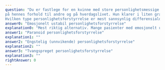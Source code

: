 ```yaml
---
question: "Du er fastlege for en kvinne med store personlighetsmessige problemer over flere år, disse innvirker
på hennes forhold til andre og på hverdagslivet. Hun klarer i liten grad å foholde seg til nære relasjoner, og kommer fort i konflikt. Hun har store humørsvingninger, som også er vanskelig å håndtere. Det er kjent at hun i oppveksten var utsatt for gjentatte overgrep av en person nært familien. Hun har fått diagnosen posttraumatisk stresslidelse (PTSD), og du har forsøkt flere behandlingsmessige tilnærminger i samarbeid med hennes behandler på voksenpsykiatrisk poliklinikk, men behandling har hatt liten effekt.
Hvilken type personlighetsforstyrrelse er mest sannsynlig differensialdiagnose til PTSD hos denne pasienten?"
answer0: "Emosjonelt ustabil personlighetsforstyrrelse"
explanation0: "Mest riktig alternativ. Mange pasienter med emosjonelt ustabil PF har opplevd traumer, og symptomene kan ofte være vanskelige å skille fra hverandre. De symptomer som beskrives er mest forenlig med denne type PF."
answer1: "Paranoid personlighetsforstyrrelse"
explanation1: ""
answer2: "Engstelig (unnvikende) personlighetsforstyrrelse"
explanation2: ""
answer3: "Tvangspreget personlighetsforstyrrelse"
explanation3: ""
rightAnswer: 0
---
```



